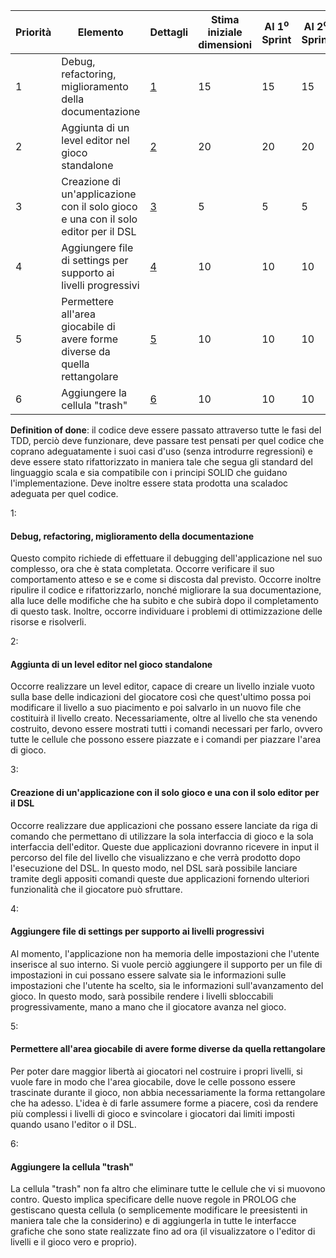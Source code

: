 | Priorità | Elemento | Dettagli | Stima iniziale dimensioni | Al 1<sup>o</sup> Sprint | Al 2<sup>o</sup> Sprint | Al 3<sup>o</sup> Sprint | Al 4<sup>o</sup> Sprint | Al 5<sup>o</sup> Sprint |
| --- | --- | --- | --- | --- | --- | --- | --- | --- |
| 1 | Debug, refactoring, miglioramento della documentazione | [1](#1) | 15 | 15 | 15 |
| 2 | Aggiunta di un level editor nel gioco standalone | [2](#2) | 20 | 20 | 20
| 3 | Creazione di un'applicazione con il solo gioco e una con il solo editor per il DSL | [3](#3) | 5 | 5 | 5 |
| 4 | Aggiungere file di settings per supporto ai livelli progressivi | [4](#4) | 10 | 10 | 10
| 5 | Permettere all'area giocabile di avere forme diverse da quella rettangolare | [5](#5) | 10 | 10 | 10
| 6 | Aggiungere la cellula "trash" | [6](#6) | 10 | 10 | 10

**Definition of done**: il codice deve essere passato attraverso tutte le fasi del TDD, perciò deve funzionare, deve passare test pensati per quel codice che coprano adeguatamente i suoi casi d'uso (senza introdurre regressioni) e deve essere stato rifattorizzato in maniera tale che segua gli standard del linguaggio scala e sia compatibile con i principi SOLID che guidano l'implementazione. Deve inoltre essere stata prodotta una scaladoc adeguata per quel codice.

<a name="1">1</a>:
#### Debug, refactoring, miglioramento della documentazione
Questo compito richiede di effettuare il debugging dell'applicazione nel suo complesso, ora che è stata completata. Occorre verificare il suo comportamento atteso e se e come si discosta dal previsto. Occorre inoltre ripulire il codice e rifattorizzarlo, nonché migliorare la sua documentazione, alla luce delle modifiche che ha subito e che subirà dopo il completamento di questo task. Inoltre, occorre individuare i problemi di ottimizzazione delle risorse e risolverli.

<a name="2">2</a>: 
#### Aggiunta di un level editor nel gioco standalone
Occorre realizzare un level editor, capace di creare un livello inziale vuoto sulla base delle indicazioni del giocatore così che quest'ultimo possa poi modificare il livello a suo piacimento e  poi salvarlo in un nuovo file che costituirà il livello creato. Necessariamente, oltre al livello che sta venendo costruito, devono essere mostrati tutti i comandi necessari per farlo, ovvero tutte le cellule che possono essere piazzate e i comandi per piazzare l'area di gioco.

<a name="3">3</a>:
#### Creazione di un'applicazione con il solo gioco e una con il solo editor per il DSL
Occorre realizzare due applicazioni che possano essere lanciate da riga di comando che permettano di utilizzare la sola interfaccia di gioco e la sola interfaccia dell'editor. Queste due applicazioni dovranno ricevere in input il percorso del file del livello che visualizzano e che verrà prodotto dopo l'esecuzione del DSL. In questo modo, nel DSL sarà possibile lanciare tramite degli appositi comandi queste due applicazioni fornendo ulteriori funzionalità che il giocatore può sfruttare.

<a name="4">4</a>:
#### Aggiungere file di settings per supporto ai livelli progressivi
Al momento, l'applicazione non ha memoria delle impostazioni che l'utente inserisce al suo interno. Si vuole perciò aggiungere il supporto per un file di impostazioni in cui possano essere salvate sia le informazioni sulle impostazioni che l'utente ha scelto, sia le informazioni sull'avanzamento del gioco. In questo modo, sarà possibile rendere i livelli sbloccabili progressivamente, mano a mano che il giocatore avanza nel gioco.

<a name="5">5</a>:
#### Permettere all'area giocabile di avere forme diverse da quella rettangolare
Per poter dare maggior libertà ai giocatori nel costruire i propri livelli, si vuole fare in modo che l'area giocabile, dove le celle possono essere trascinate durante il gioco, non abbia necessariamente la forma rettangolare che ha adesso. L'idea è di farle assumere forme a piacere, così da rendere più complessi i livelli di gioco e svincolare i giocatori dai limiti imposti quando usano l'editor o il DSL.

<a name="6">6</a>: 
#### Aggiungere la cellula "trash"
La cellula "trash" non fa altro che eliminare tutte le cellule che vi si muovono contro. Questo implica specificare delle nuove regole in PROLOG che gestiscano questa cellula (o semplicemente modificare le preesistenti in maniera tale che la considerino) e di aggiungerla in tutte le interfacce grafiche che sono state realizzate fino ad ora (il visualizzatore o l'editor di livelli e il gioco vero e proprio).
